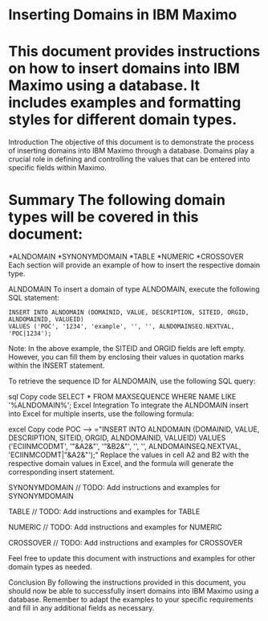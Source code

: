 Inserting Domains in IBM Maximo
==
This document provides instructions on how to insert domains into IBM Maximo using a database. It includes examples and formatting styles for different domain types.
==
Introduction
The objective of this document is to demonstrate the process of inserting domains into IBM Maximo through a database. Domains play a crucial role in defining and controlling the values that can be entered into specific fields within Maximo.

Summary
The following domain types will be covered in this document:
==
*ALNDOMAIN
*SYNONYMDOMAIN
*TABLE
*NUMERIC
*CROSSOVER
Each section will provide an example of how to insert the respective domain type.

ALNDOMAIN
To insert a domain of type ALNDOMAIN, execute the following SQL statement:


```
INSERT INTO ALNDOMAIN (DOMAINID, VALUE, DESCRIPTION, SITEID, ORGID, ALNDOMAINID, VALUEID)
VALUES ('POC', '1234', 'example', '', '', ALNDOMAINSEQ.NEXTVAL, 'POC|1234');
```

Note: In the above example, the SITEID and ORGID fields are left empty. However, you can fill them by enclosing their values in quotation marks within the INSERT statement.

To retrieve the sequence ID for ALNDOMAIN, use the following SQL query:

sql
Copy code
SELECT * FROM MAXSEQUENCE WHERE NAME LIKE '%ALNDOMAIN%';
Excel Integration
To integrate the ALNDOMAIN insert into Excel for multiple inserts, use the following formula:

excel
Copy code
POC --> ="INSERT INTO ALNDOMAIN (DOMAINID, VALUE, DESCRIPTION, SITEID, ORGID, ALNDOMAINID, VALUEID) VALUES ('ECIINMCODMT', '"&A2&"', '"&B2&"', '', '', ALNDOMAINSEQ.NEXTVAL, 'ECIINMCODMT|"&A2&"');"
Replace the values in cell A2 and B2 with the respective domain values in Excel, and the formula will generate the corresponding insert statement.

SYNONYMDOMAIN
// TODO: Add instructions and examples for SYNONYMDOMAIN

TABLE
// TODO: Add instructions and examples for TABLE

NUMERIC
// TODO: Add instructions and examples for NUMERIC

CROSSOVER
// TODO: Add instructions and examples for CROSSOVER

Feel free to update this document with instructions and examples for other domain types as needed.

Conclusion
By following the instructions provided in this document, you should now be able to successfully insert domains into IBM Maximo using a database. Remember to adapt the examples to your specific requirements and fill in any additional fields as necessary.




